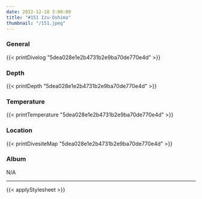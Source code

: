 ```yaml
---
date: 2022-12-18 3:00:00
title: "#151 Izu-Oshima"
thumbnail: "/151.jpeg"
---
```


### General

{{< printDivelog "5dea028e1e2b4731b2e9ba70de770e4d" >}}

### Depth

{{< printDepth "5dea028e1e2b4731b2e9ba70de770e4d" >}}

### Temperature

{{< printTemperature "5dea028e1e2b4731b2e9ba70de770e4d" >}}

### Location

{{< printDivesiteMap "5dea028e1e2b4731b2e9ba70de770e4d" >}}

### Album

N/A

---

{{< applyStylesheet >}}
